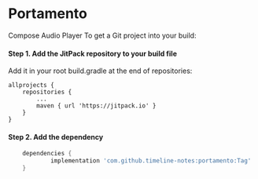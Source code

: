 # Portamento
Compose Audio Player
To get a Git project into your build:

#### **Step 1**. Add the JitPack repository to your build file

Add it in your root build.gradle at the end of repositories:

	allprojects {
		repositories {
			...
			maven { url 'https://jitpack.io' }
		}
	}
  
#### **Step 2**. Add the dependency

```groovy
	dependencies {
	        implementation 'com.github.timeline-notes:portamento:Tag'
	}
```
